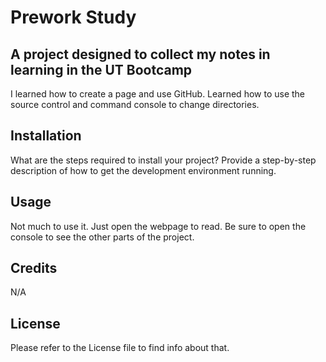 # Prework Study

## A project designed to collect my notes in learning in the UT Bootcamp

I learned how to create a page and use GitHub. Learned how to use the source control and command console to change directories.

## Installation

What are the steps required to install your project? Provide a step-by-step description of how to get the development environment running.

## Usage

Not much to use it. Just open the webpage to read. Be sure to open the console to see the other parts of the project.

## Credits

N/A

## License

Please refer to the License file to find info about that.
